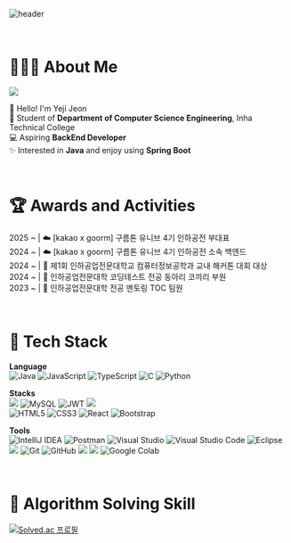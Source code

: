 ![header](https://capsule-render.vercel.app/api?type=venom&color=FEBEBE&height=300&section=header&text=Hello%20Yeji%20World&fontSize=90&fontColor=727272&desc=BackEnd%20Developer&descAlign=76&descAlignY=70)

</br>

<h1>🙋🏻‍♀️ About Me</h1>

<a href="https://velog.io/@nyezxxj/posts">
<img src="https://img.shields.io/badge/Velog-20C997.svg?style=square&logo=velog&logoColor=white&height50"/>
</a>

🙌 Hello! I'm Yeji Jeon </br>
🏫 Student of **Department of Computer Science Engineering**, Inha Technical College </br>
💻 Aspiring **BackEnd Developer** </br>
✨ Interested in **Java** and enjoy using **Spring Boot** </br>

</br>

<h1>🏆 Awards and Activities</h1>

2025 ~ | ☁️ [kakao x goorm] 구름톤 유니브 4기 인하공전 부대표 </br>
2024 ~ | ☁️ [kakao x goorm] 구름톤 유니브 4기 인하공전 소속 백엔드 </br>
2024 ~ | 🏅 제1회 인하공업전문대학교 컴퓨터정보공학과 교내 해커톤 대회 대상 </br>
2024 ~ | 🏫 인하공업전문대학 코딩테스트 전공 동아리 코끼리 부원 </br>
2023 ~ | 🏫 인하공업전문대학 전공 멘토링 TOC 팀원 </br>

</br>

<h1>🚀 Tech Stack</h1>

**Language** </br>
![Java](https://img.shields.io/badge/Java-%23ED8B00.svg?style=for-the-badge&logo=openjdk&logoColor=white)
![JavaScript](https://img.shields.io/badge/Javascript-%23323330.svg?style=for-the-badge&logo=javascript&logoColor=%23F7DF1E)
![TypeScript](https://img.shields.io/badge/Typescript-%23007ACC.svg?style=for-the-badge&logo=typescript&logoColor=white)
![C](https://img.shields.io/badge/C-%2300599C.svg?style=for-the-badge&logo=c&logoColor=white)
![Python](https://img.shields.io/badge/Python-3670A0?style=for-the-badge&logo=python&logoColor=ffdd54)

**Stacks** </br>
<img src="https://img.shields.io/badge/Spring%20Boot-6DB33F?style=for-the-badge&logo=Spring%20Boot&logoColor=white&height=50"/>
![MySQL](https://img.shields.io/badge/MySQL-4479A1.svg?style=for-the-badge&logo=mysql&logoColor=white)
![JWT](https://img.shields.io/badge/JWT-black?style=for-the-badge&logo=JSON%20web%20tokens)
<img src="https://img.shields.io/badge/ngrok-140648?style=for-the-badge&logo=Ngrok&logoColor=white&height50"/>
</br>
![HTML5](https://img.shields.io/badge/Html5-%23E34F26.svg?style=for-the-badge&logo=html5&logoColor=white)
![CSS3](https://img.shields.io/badge/CSS3-%231572B6.svg?style=for-the-badge&logo=css3&logoColor=white)
![React](https://img.shields.io/badge/React-%2320232a.svg?style=for-the-badge&logo=react&logoColor=%2361DAFB)
![Bootstrap](https://img.shields.io/badge/Bootstrap-%238511FA.svg?style=for-the-badge&logo=bootstrap&logoColor=white)

**Tools** </br>
![IntelliJ IDEA](https://img.shields.io/badge/IntelliJIDEA-000000.svg?style=for-the-badge&logo=intellij-idea&logoColor=white)
![Postman](https://img.shields.io/badge/Postman-FF6C37?style=for-the-badge&logo=postman&logoColor=white)
![Visual Studio](https://img.shields.io/badge/Visual%20Studio-5C2D91.svg?style=for-the-badge&logo=visual-studio&logoColor=white)
![Visual Studio Code](https://img.shields.io/badge/Visual%20Studio%20Code-0078d7.svg?style=for-the-badge&logo=visual-studio-code&logoColor=white)
![Eclipse](https://img.shields.io/badge/Eclipse-FE7A16.svg?style=for-the-badge&logo=Eclipse&logoColor=white)
<img src="https://img.shields.io/badge/Android_Studio-3DDC84?style=for-the-badge&logo=android-studio&logoColor=white"/>
![Git](https://img.shields.io/badge/git-%23F05033.svg?style=for-the-badge&logo=git&logoColor=white)
![GitHub](https://img.shields.io/badge/github-%23121011.svg?style=for-the-badge&logo=github&logoColor=white)
<img src="https://img.shields.io/badge/Notion-000000?style=for-the-badge&logo=notion&logoColor=white&height50"/>
<img src="https://img.shields.io/badge/Figma-F24E1E?style=for-the-badge&logo=figma&logoColor=white&height50"/>
![Google Colab](	https://img.shields.io/badge/Colab-F9AB00?style=for-the-badge&logo=googlecolab&color=525252)

<!--
style=square : 작고 얇은 둥근 모서리 사각형
style=for-the-badge : 크고 네모난 사각형
-->

</br>

<h1>🧩 Algorithm Solving Skill</h1>

[![Solved.ac 프로필](http://mazassumnida.wtf/api/v2/generate_badge?boj=lilyjon)](https://solved.ac/lilyjon)
